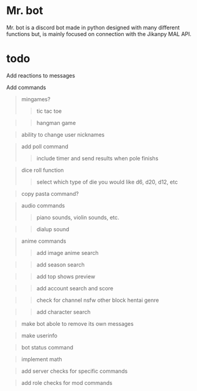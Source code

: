 Mr. bot
=======

Mr. bot is a discord bot made in python designed with many different functions but, is mainly focused on connection with the Jikanpy MAL API. 



# todo
Add reactions to messages

Add commands
>mingames?
>>tic tac toe

>>hangman game

>ability to change user nicknames

>add poll command
>>include timer and send results when pole finishs

>dice roll function
>>select which type of die you would like d6, d20, d12, etc

>copy pasta command?

>audio commands
>>piano sounds, violin sounds, etc.

>>dialup sound

>anime commands
>>add image anime search

>>add season search

>>add top shows preview

>>add account search and score

>>check for channel nsfw other block hentai genre

>>add character search


>make bot abole to remove its own messages

> make userinfo 

>bot status command

>implement math

>add server checks for specific commands

>add role checks for mod commands
